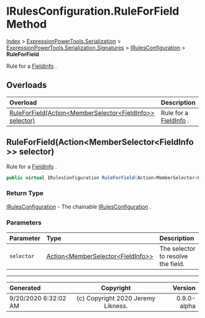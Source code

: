 ﻿# IRulesConfiguration.RuleForField Method

[Index](../index.md) > [ExpressionPowerTools.Serialization](ExpressionPowerTools.Serialization.a.md) > [ExpressionPowerTools.Serialization.Signatures](ExpressionPowerTools.Serialization.Signatures.n.md) > [IRulesConfiguration](ExpressionPowerTools.Serialization.Signatures.IRulesConfiguration.i.md) > **RuleForField**

Rule for a [FieldInfo](https://docs.microsoft.com/dotnet/api/system.reflection.fieldinfo) .

## Overloads

| Overload | Description |
| :-- | :-- |
| [RuleForField(Action&lt;MemberSelector&lt;FieldInfo>> selector)](#ruleforfieldactionmemberselectorfieldinfo-selector) | Rule for a [FieldInfo](https://docs.microsoft.com/dotnet/api/system.reflection.fieldinfo) . |
## RuleForField(Action&lt;MemberSelector&lt;FieldInfo>> selector)

Rule for a [FieldInfo](https://docs.microsoft.com/dotnet/api/system.reflection.fieldinfo) .

```csharp
public virtual IRulesConfiguration RuleForField(Action<MemberSelector<FieldInfo>> selector)
```

### Return Type

 [IRulesConfiguration](ExpressionPowerTools.Serialization.Signatures.IRulesConfiguration.i.md)  - The chainable [IRulesConfiguration](ExpressionPowerTools.Serialization.Signatures.IRulesConfiguration.i.md) .

### Parameters

| Parameter | Type | Description |
| :-- | :-- | :-- |
| `selector` | [Action&lt;MemberSelector&lt;FieldInfo>>](https://docs.microsoft.com/dotnet/api/system.action-1) | The selector to resolve the field. |



---

| Generated | Copyright | Version |
| :-- | :-: | --: |
| 9/20/2020 6:32:02 AM | (c) Copyright 2020 Jeremy Likness. | 0.9.0-alpha |
